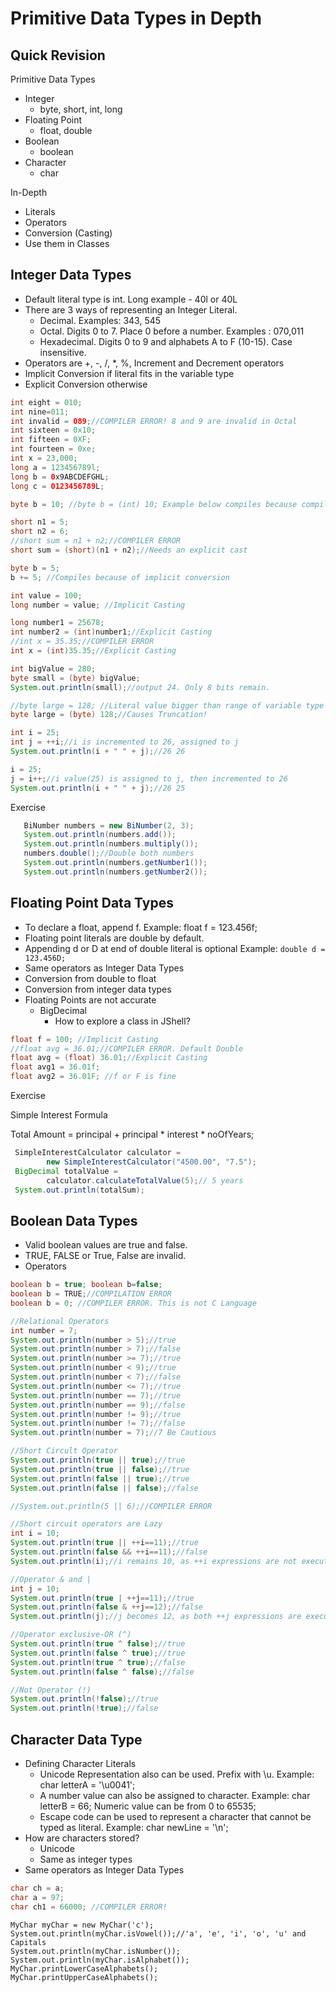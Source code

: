 # Primitive Data Types in Depth

## Quick Revision

Primitive Data Types
- Integer
  - byte, short, int, long
- Floating Point 
  - float, double
- Boolean 
  - boolean
- Character
  - char

In-Depth
- Literals
- Operators
- Conversion (Casting)
- Use them in Classes

## Integer Data Types
- Default literal type is int. Long example - 40l or 40L
- There are 3 ways of representing an Integer Literal. 
  - Decimal. Examples: 343, 545
  - Octal. Digits 0 to 7. Place 0 before a number. Examples : 070,011
  - Hexadecimal. Digits 0 to 9 and alphabets A to F (10-15). Case insensitive.
- Operators are +, -, /, *, %, Increment and Decrement operators
- Implicit Conversion if literal fits in the variable type
- Explicit Conversion otherwise

```java
int eight = 010; 
int nine=011;  
int invalid = 089;//COMPILER ERROR! 8 and 9 are invalid in Octal
int sixteen = 0x10; 
int fifteen = 0XF; 
int fourteen = 0xe;
int x = 23,000;
long a = 123456789l; 
long b = 0x9ABCDEFGHL; 
long c = 0123456789L;

byte b = 10; //byte b = (int) 10; Example below compiles because compiler introduces an implicit cast.

short n1 = 5;
short n2 = 6;
//short sum = n1 + n2;//COMPILER ERROR
short sum = (short)(n1 + n2);//Needs an explicit cast

byte b = 5;
b += 5; //Compiles because of implicit conversion

int value = 100;
long number = value; //Implicit Casting

long number1 = 25678;
int number2 = (int)number1;//Explicit Casting
//int x = 35.35;//COMPILER ERROR
int x = (int)35.35;//Explicit Casting

int bigValue = 280;
byte small = (byte) bigValue;
System.out.println(small);//output 24. Only 8 bits remain.

//byte large = 128; //Literal value bigger than range of variable type causes compilation error
byte large = (byte) 128;//Causes Truncation!

int i = 25;
int j = ++i;//i is incremented to 26, assigned to j
System.out.println(i + " " + j);//26 26

i = 25;
j = i++;//i value(25) is assigned to j, then incremented to 26
System.out.println(i + " " + j);//26 25

```

Exercise
```java
   BiNumber numbers = new BiNumber(2, 3);
   System.out.println(numbers.add());
   System.out.println(numbers.multiply());
   numbers.double();//Double both numbers 
   System.out.println(numbers.getNumber1());
   System.out.println(numbers.getNumber2());
```

## Floating Point Data Types

- To declare a float, append f. Example: float f = 123.456f;
- Floating point literals are double by default.
- Appending d or D at end of double literal is optional Example: ```double d = 123.456D;```
- Same operators as Integer Data Types
- Conversion from double to float 
- Conversion from integer data types
- Floating Points are not accurate
  - BigDecimal
    - How to explore a class in JShell?

```java
float f = 100; //Implicit Casting 
//float avg = 36.01;//COMPILER ERROR. Default Double
float avg = (float) 36.01;//Explicit Casting
float avg1 = 36.01f;
float avg2 = 36.01F; //f or F is fine

```

Exercise

Simple Interest Formula 

Total Amount = principal + principal * interest * noOfYears;

```java
 SimpleInterestCalculator calculator = 
        new SimpleInterestCalculator("4500.00", "7.5");
 BigDecimal totalValue = 
        calculator.calculateTotalValue(5);// 5 years
 System.out.println(totalSum);
```

## Boolean Data Types
- Valid boolean values are true and false. 
- TRUE, FALSE or True, False are invalid.
- Operators


```java
boolean b = true; boolean b=false;
boolean b = TRUE;//COMPILATION ERROR
boolean b = 0; //COMPILER ERROR. This is not C Language

//Relational Operators
int number = 7;
System.out.println(number > 5);//true
System.out.println(number > 7);//false
System.out.println(number >= 7);//true
System.out.println(number < 9);//true
System.out.println(number < 7);//false
System.out.println(number <= 7);//true
System.out.println(number == 7);//true
System.out.println(number == 9);//false
System.out.println(number != 9);//true
System.out.println(number != 7);//false
System.out.println(number = 7);//7 Be Cautious

//Short Circult Operator
System.out.println(true || true);//true
System.out.println(true || false);//true
System.out.println(false || true);//true
System.out.println(false || false);//false

//System.out.println(5 || 6);//COMPILER ERROR

//Short circuit operators are Lazy 
int i = 10;
System.out.println(true || ++i==11);//true
System.out.println(false && ++i==11);//false
System.out.println(i);//i remains 10, as ++i expressions are not executed.

//Operator & and |
int j = 10;
System.out.println(true | ++j==11);//true
System.out.println(false & ++j==12);//false
System.out.println(j);//j becomes 12, as both ++j expressions are executed

//Operator exclusive-OR (^)
System.out.println(true ^ false);//true
System.out.println(false ^ true);//true
System.out.println(true ^ true);//false
System.out.println(false ^ false);//false

//Not Operator (!)
System.out.println(!false);//true
System.out.println(!true);//false


```
## Character Data Type
- Defining Character Literals
  - Unicode Representation also can be used. Prefix with \u. Example: char letterA = '\u0041';
  - A number value can also be assigned to character. Example: char letterB = 66; Numeric value can be from 0 to 65535;
  - Escape code can be used to represent a character that cannot be typed as literal. Example: char newLine = '\n';
- How are characters stored? 
  - Unicode
  - Same as integer types
- Same operators as Integer Data Types

```java
char ch = a;
char a = 97;
char ch1 = 66000; //COMPILER ERROR!
```


```
MyChar myChar = new MyChar('c');
System.out.println(myChar.isVowel());//'a', 'e', 'i', 'o', 'u' and Capitals
System.out.println(myChar.isNumber());
System.out.println(myChar.isAlphabet());
MyChar.printLowerCaseAlphabets();
MyChar.printUpperCaseAlphabets();
```